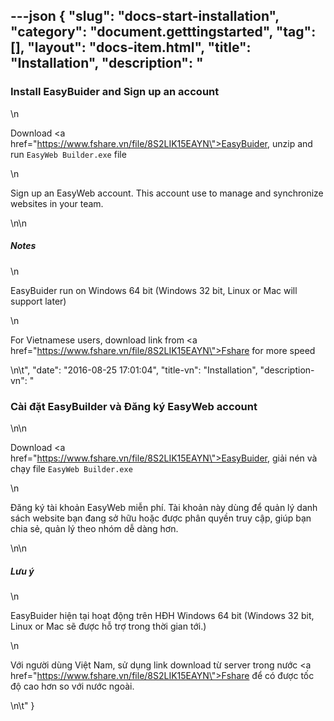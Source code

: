 ---json
{
    "slug": "docs-start-installation",
    "category": "document.getttingstarted",
    "tag": [],
    "layout": "docs-item.html",
    "title": "Installation",
    "description": "<h3> Install EasyBuider and Sign up an account </h3>\n<p>Download  <a href=\"https://www.fshare.vn/file/8S2LIK15EAYN\">EasyBuider</a>, unzip and run <code>EasyWeb Builder.exe</code> file</p>\n<p>Sign up an EasyWeb account. This account use to manage and synchronize websites in your team. </p>\n\n<h5> Notes</h5>\n<p>EasyBuider run on Windows 64 bit (Windows 32 bit, Linux or Mac will support later)</p>\n<p>For Vietnamese users, download link from <a href=\"https://www.fshare.vn/file/8S2LIK15EAYN\">Fshare</a> for more speed</p>\n\t",
    "date": "2016-08-25 17:01:04",
    "title-vn": "Installation",
    "description-vn": "<h3> Cài đặt EasyBuilder và Đăng ký EasyWeb account</h3>\n\n<p>Download  <a href=\"https://www.fshare.vn/file/8S2LIK15EAYN\">EasyBuider</a>, giải nén và chạy file <code>EasyWeb Builder.exe</code> </p>\n<p>Đăng ký tài khoản EasyWeb miễn phí. Tài khoản này dùng để quản lý danh sách website bạn đang sở hữu hoặc được phân quyền truy cập,  giúp bạn chia sẻ, quản lý theo nhóm dễ dàng hơn. </p>\n\n<h5> Lưu ý</h5>\n<p>EasyBuider hiện tại hoạt động trên HĐH Windows 64 bit (Windows 32 bit, Linux or Mac sẽ được hỗ trợ trong thời gian tới.)</p>\n<p> Với người dùng Việt Nam, sử dụng link download từ server trong nước  <a href=\"https://www.fshare.vn/file/8S2LIK15EAYN\">Fshare</a> để có được tốc độ cao hơn so với nước ngoài.</p>\n\t"
}
---
